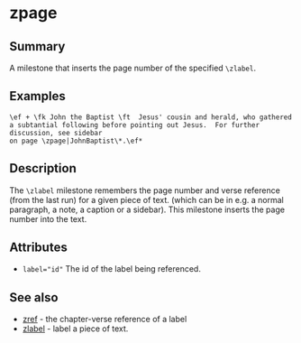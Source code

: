 # zpage

## Summary
A milestone that inserts the page number of the specified `\zlabel`.
## Examples
```
\ef + \fk John the Baptist \ft  Jesus' cousin and herald, who gathered 
a subtantial following before pointing out Jesus.  For further discussion, see sidebar 
on page \zpage|JohnBaptist\*.\ef*
```

## Description
The `\zlabel` milestone remembers the page number and verse reference (from the last run) for a given piece of text. (which can be in e.g. a normal paragraph, a note,  a caption or a sidebar). This milestone inserts the page number into the text.
## Attributes
* `label="id"` The id of the label being referenced.
## See also
* [zref](zref.md) - the chapter-verse reference of a label
* [zlabel](zlabel.md) - label a piece of text.